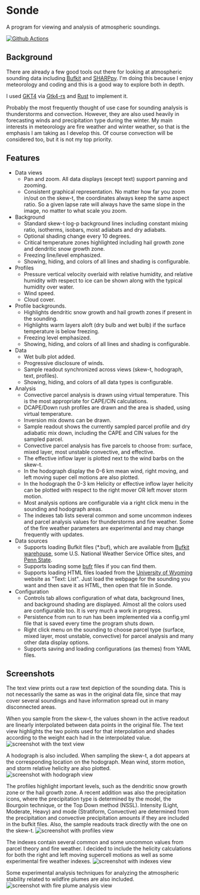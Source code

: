 # Sonde
A program for viewing and analysis of atmospheric soundings.

[![Github Actions](https://github.com/rnleach/sonde/actions/workflows/rust.yml/badge.svg)](https://github.com/rnleach/sonde/actions)


## Background

There are already a few good tools out there for looking at atmospheric sounding data including
[Bufkit][bufkit] and [SHARPpy][sharppy]. I'm doing this because I enjoy meteorology and coding and 
this is a good way to explore both in depth.

I used [GKT4][gtk] via [Gtk4-rs][gtkrs] and [Rust][rust] to implement it.

Probably the most frequently thought of use case for sounding analysis is thunderstorms and 
convection. However, they are also used heavily in forecasting winds and precipitation type during 
the winter. My main interests in meteorology are fire weather and winter weather, so that is the 
emphasis I am taking as I develop this. Of course convection will be considered too, but it is not 
my top priority.

## Features
 - Data views
   - Pan and zoom. All data displays (except text) support panning and zooming.
   - Consistent graphical representation. No matter how far you zoom in/out on the skew-t, the 
     coordinates always keep the same aspect ratio. So a given lapse rate will always have the same
     slope in the image, no matter to what scale you zoom. 
 - Background
   - Standard skew-t log-p background lines including constant mixing ratio, isotherms, isobars,
     moist adiabats and dry adiabats.
   - Optional shading change every 10 degrees.
   - Critical temperature zones highlighted including hail growth zone and dendritic snow growth
     zone.
   - Freezing line/level emphasized.
   - Showing, hiding, and colors of all lines and shading is configurable.
 - Profiles
   - Pressure vertical velocity overlaid with relative humidity, and relative humidity with respect
     to ice can be shown along with the typical humidity over water.
   - Wind speed.
   - Cloud cover.
 - Profile backgrounds.
   - Highlights dendritic snow growth and hail growth zones if present in the sounding.
   - Highlights warm layers aloft (dry bulb and wet bulb) if the surface temperature is below 
     freezing.
   - Freezing level emphasized.
   - Showing, hiding, and colors of all lines and shading is configurable.
 - Data
   - Wet bulb plot added.
   - Progressive disclosure of winds.
   - Sample readout synchronized across views (skew-t, hodograph, text, profiles).
   - Showing, hiding, and colors of all data types is configurable.
 - Analysis
   - Convective parcel analysis is drawn using virtual temperature. This is the most appropriate for
     CAPE/CIN calculations.
   - DCAPE/Down rush profiles are drawn and the area is shaded, using virtual temperature.
   - Inversion mix downs can be drawn.
   - Sample readout shows the currently sampled parcel profile and dry adiabatic mix down, including
     the CAPE and CIN values for the sampled parcel.
   - Convective parcel analysis has five parcels to choose from: surface, mixed layer, most unstable
     convective, and effective.
   - The effective inflow layer is plotted next to the wind barbs on the skew-t.
   - In the hodograph display the 0-6 km mean wind, right moving, and left moving super cell motions
     are also plotted.
   - In the hodograph the 0-3 km Helicity or effective inflow layer helicity can be plotted with 
     respect to the right mover OR left mover storm motion.
   - Most analysis options are configurable via a right click menu in the sounding and hodograph 
     areas.
   - The indexes tab lists several common and some uncommon indexes and parcel analysis values for
     thunderstorms and fire weather. Some of the fire weather parameters are experimental and may
     change frequently with updates.
 - Data sources
   - Supports loading Bufkit files (*.buf), which are available from [Bufkit warehouse][warehouse],
     some U.S. National Weather Service Office sites, and [Penn State][psu download].
   - Supports loading some [bufr][bufr] files if you can find them.
   - Supports loading HTML files loaded from the [University of Wyoming][uwyo] website as 
     "Text: List". Just load the webpage for the sounding you want and then save it as HTML, then
     open that file in Sonde.
 - Configuration
   - Controls tab allows configuration of what data, background lines, and background shading are 
     displayed. Almost all the colors used are configurable too. It is very much a work in progress.
   - Persistence from run to run has been implemented via a config.yml file that is saved every time
     the program shuts down.
   - Right click menu on the sounding to choose parcel type (surface, mixed layer, most unstable, 
     convective) for parcel analysis and many other data display options.
   - Supports saving and loading configurations (as themes) from YAML files.

## Screenshots

The text view prints out a raw text depiction of the sounding data. This is not necessarily the
same as was in the original data file, since that may cover several soundings and have information
spread out in many disconnected areas.  

When you sample from the skew-t, the values shown in the active readout are linearly interpolated 
between data points in the original file. The text view highlights the two points used for that
interpolation and shades according to the weight each had in the interpolated value.
![screenshot with the text view](./screenshots/Text.png)

A hodograph is also included. When sampling the skew-t, a dot appears at the corresponding location
on the hodograph. Mean wind, storm motion, and storm relative helicity are also plotted.
![screenshot with hodograph view](./screenshots/Hodo.png)

The profiles highlight important levels, such as the dendritic snow growth zone or the hail growth
zone. A recent addition was also the precipitation icons, where the precipitation type is 
determined by the model, the Bourgoin technique, or the Top Down method (NSSL). Intensity
(Light, Moderate, Heavy) and mode (Stratiform, Convective) are determined from the precipitation
and convective precipitation amounts if they are included in the bufkit files. Also, the sample
readouts track directly with the one on the skew-t.
![screenshot with profiles view](./screenshots/Profiles.png)

The indexes contain several common and some uncommon values from parcel theory and fire weather. I
decided to include the helicity calculations for both the right and left moving supercell motions as
well as some experimental fire weather indexes.
![screenshot with indexes view](./screenshots/Indexes.png)

Some experimental analysis techniques for analyzing the atmospheric stability related to wildfire
plumes are also included. ![screenshot with fire plume analysis view](./screenshots/FirePlumes.png)

[bufkit]:http://training.weather.gov/wdtd/tools/BUFKIT/index.php
[sharppy]:https://github.com/sharppy/SHARPpy
[gtk]:https://www.gtk.org/
[gtkrs]:http://gtk-rs.org/
[rust]:https://www.rust-lang.org/en-US/
[warehouse]:http://www.meteor.iastate.edu/~ckarsten/bufkit/data/
[psu download]:http://www.meteo.psu.edu/bufkit/CONUS_NAM_12.html
[uwyo]:http://weather.uwyo.edu/upperair/sounding.html
[bufr]:https://www.wmo.int/pages/prog/www/WDM/Guides/Guide-binary-1A.html
[issues]:https://github.com/rnleach/sonde/issues
